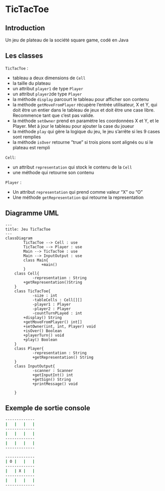 # TicTacToe
## Introduction
Un jeu de plateau de la société square game, codé en Java

## Les classes
`TicTacToe` :
- tableau a deux dimensions de `Cell`
- la taille du plateau
- un attribut `player1` de type `Player`
- un attribut `player2`de type `Player`
- la méthode `display` parcourt le tableau pour afficher son contenu
- la méthode `getMoveFromPlayer` récupère l’entrée utilisateur, X et Y, qui doit être un entier dans le tableau de jeux et doit être une case libre. Recommence tant que c’est pas valide.
- la méthode `setOwner` prend en paramètre les coordonnées X et Y, et le Player. Met à jour le tableau pour ajouter la case du joueur
- la méthode `play` qui gère la logique du jeu, le jeu s’arrête si les 9 cases sont remplies
- la méthode `isOver` retourne ”true” si trois pions sont alignés ou si le plateau est rempli

`Cell`:
- un attribut `representation` qui stock le contenu de la `Cell`
- une méthode qui retourne son contenu

`Player` :
- Un attribut `representation` qui prend comme valeur “X” ou “O”
- Une méthode `getRepresentation` qui retourne la representation

## Diagramme UML
```mermaid
---
title: Jeu TicTacToe
---
classDiagram
		TicTacToe --> Cell : use
		TicTacToe --> Player : use
		Main --> TicTacToe : use
		Main --> InputOutput : use
		class Main{
				+main()
		}
    class Cell{
		    -representation : String
        +getRepresentation()String
    }
    class TicTacToe{
		    -size : int
		    -tableCells : Cell[][]
		    -player1 : Player
		    -player2 : Player
		    -countTurnPLayed : int
        +display() String
        +getMoveFromPlayer() int[]
        +setOwner(int, int, Player) void
        +isOver() Boolean
        +playerTurn() void
        +play() Boolean
    }
    class Player{
		    -representation : String
		    +getRepresentation() String
    }
    class InputOutput{
		    -scanner : Scanner
		    +getInputInt() int
		    +getSign() String
		    +printMessage() void

    }
```
## Exemple de sortie console
```bash
-------------
|   |   |   |
-------------
|   |   |   |
-------------
|   |   |   |
-------------
```
```bash
-------------
| O |   |   |
-------------
|   | X |   |
-------------
|   |   |   |
-------------
```